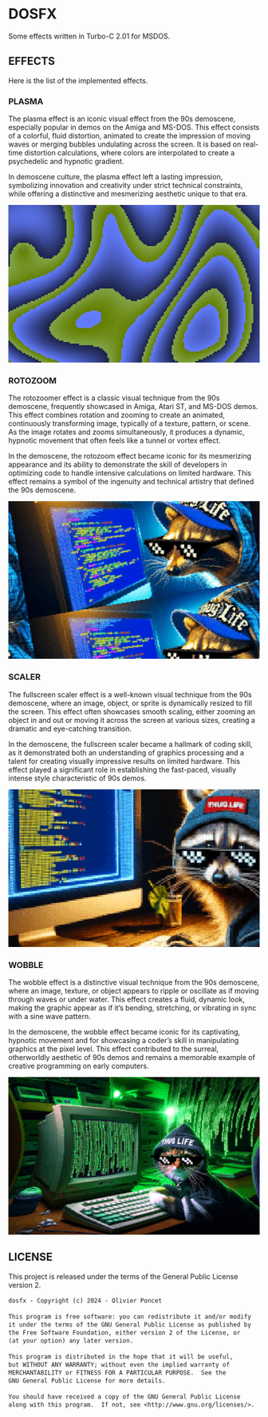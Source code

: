 # DOSFX

Some effects written in Turbo-C 2.01 for MSDOS.

## EFFECTS

Here is the list of the implemented effects.

### PLASMA

The plasma effect is an iconic visual effect from the 90s demoscene, especially popular in demos on the Amiga and MS-DOS. This effect consists of a colorful, fluid distortion, animated to create the impression of moving waves or merging bubbles undulating across the screen. It is based on real-time distortion calculations, where colors are interpolated to create a psychedelic and hypnotic gradient.

In demoscene culture, the plasma effect left a lasting impression, symbolizing innovation and creativity under strict technical constraints, while offering a distinctive and mesmerizing aesthetic unique to that era.

![Plasma](PLASMA/plasma.png)

### ROTOZOOM

The rotozoomer effect is a classic visual technique from the 90s demoscene, frequently showcased in Amiga, Atari ST, and MS-DOS demos. This effect combines rotation and zooming to create an animated, continuously transforming image, typically of a texture, pattern, or scene. As the image rotates and zooms simultaneously, it produces a dynamic, hypnotic movement that often feels like a tunnel or vortex effect.

In the demoscene, the rotozoom effect became iconic for its mesmerizing appearance and its ability to demonstrate the skill of developers in optimizing code to handle intensive calculations on limited hardware. This effect remains a symbol of the ingenuity and technical artistry that defined the 90s demoscene.

![Rotozoom](ROTOZOOM/rotozoom.png)

### SCALER

The fullscreen scaler effect is a well-known visual technique from the 90s demoscene, where an image, object, or sprite is dynamically resized to fill the screen. This effect often showcases smooth scaling, either zooming an object in and out or moving it across the screen at various sizes, creating a dramatic and eye-catching transition.

In the demoscene, the fullscreen scaler became a hallmark of coding skill, as it demonstrated both an understanding of graphics processing and a talent for creating visually impressive results on limited hardware. This effect played a significant role in establishing the fast-paced, visually intense style characteristic of 90s demos.

![Scaler](SCALER/scaler.png)

### WOBBLE

The wobble effect is a distinctive visual technique from the 90s demoscene, where an image, texture, or object appears to ripple or oscillate as if moving through waves or under water. This effect creates a fluid, dynamic look, making the graphic appear as if it’s bending, stretching, or vibrating in sync with a sine wave pattern.

In the demoscene, the wobble effect became iconic for its captivating, hypnotic movement and for showcasing a coder’s skill in manipulating graphics at the pixel level. This effect contributed to the surreal, otherworldly aesthetic of 90s demos and remains a memorable example of creative programming on early computers.

![Wobble](WOBBLE/wobble.png)

## LICENSE

This project is released under the terms of the General Public License version 2.

```
dosfx - Copyright (c) 2024 - Olivier Poncet

This program is free software: you can redistribute it and/or modify
it under the terms of the GNU General Public License as published by
the Free Software Foundation, either version 2 of the License, or
(at your option) any later version.

This program is distributed in the hope that it will be useful,
but WITHOUT ANY WARRANTY; without even the implied warranty of
MERCHANTABILITY or FITNESS FOR A PARTICULAR PURPOSE.  See the
GNU General Public License for more details.

You should have received a copy of the GNU General Public License
along with this program.  If not, see <http://www.gnu.org/licenses/>.
```
